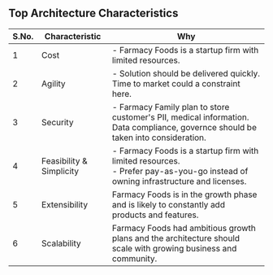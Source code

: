 <h2>Top Architecture Characteristics</h2>

S.No.|Characteristic|Why
-----|--------------|---
1|Cost| - Farmacy Foods is a startup firm with limited resources.
2|Agility| - Solution should be delivered quickly. Time to market could a constraint here.
3|Security| - Farmacy Family plan to store customer's PII, medical information. Data compliance, governce should be taken into consideration.
4|Feasibility & Simplicity| - Farmacy Foods is a startup firm with limited resources.<br/> - Prefer pay-as-you-go instead of owning infrastructure and licenses.
5|Extensibility|Farmacy Foods is in the growth phase and is likely to constantly add products and features.
6|Scalability|Farmacy Foods had ambitious growth plans and the architecture should scale with growing business and community.

